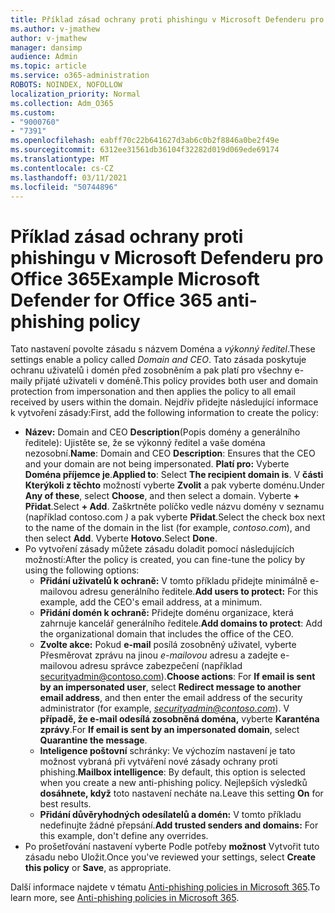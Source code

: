 ```yaml
---
title: Příklad zásad ochrany proti phishingu v Microsoft Defenderu pro Office 365
ms.author: v-jmathew
author: v-jmathew
manager: dansimp
audience: Admin
ms.topic: article
ms.service: o365-administration
ROBOTS: NOINDEX, NOFOLLOW
localization_priority: Normal
ms.collection: Adm_O365
ms.custom:
- "9000760"
- "7391"
ms.openlocfilehash: eabff70c22b641627d3ab6c0b2f8846a0be2f49e
ms.sourcegitcommit: 6312ee31561db36104f32282d019d069ede69174
ms.translationtype: MT
ms.contentlocale: cs-CZ
ms.lasthandoff: 03/11/2021
ms.locfileid: "50744896"
---
```

# <a name="example-microsoft-defender-for-office-365-anti-phishing-policy"></a><span data-ttu-id="82e2b-102">Příklad zásad ochrany proti phishingu v Microsoft Defenderu pro Office 365</span><span class="sxs-lookup"><span data-stu-id="82e2b-102">Example Microsoft Defender for Office 365 anti-phishing policy</span></span>

<span data-ttu-id="82e2b-103">Tato nastavení povolte zásadu s názvem Doména a *výkonný ředitel*.</span><span class="sxs-lookup"><span data-stu-id="82e2b-103">These settings enable a policy called *Domain and CEO*.</span></span> <span data-ttu-id="82e2b-104">Tato zásada poskytuje ochranu uživatelů i domén před zosobněním a pak platí pro všechny e-maily přijaté uživateli v doméně.</span><span class="sxs-lookup"><span data-stu-id="82e2b-104">This policy provides both user and domain protection from impersonation and then applies the policy to all email received by users within the domain.</span></span> <span data-ttu-id="82e2b-105">Nejdřív přidejte následující informace k vytvoření zásady:</span><span class="sxs-lookup"><span data-stu-id="82e2b-105">First, add the following information to create the policy:</span></span>

- <span data-ttu-id="82e2b-106">**Název:** Domain and CEO **Description**(Popis domény a generálního ředitele): Ujistěte se, že se výkonný ředitel a vaše doména nezosobní.</span><span class="sxs-lookup"><span data-stu-id="82e2b-106">**Name**: Domain and CEO **Description**: Ensures that the CEO and your domain are not being impersonated.</span></span>
  <span data-ttu-id="82e2b-107">**Platí pro:** Vyberte **Doména příjemce je**.</span><span class="sxs-lookup"><span data-stu-id="82e2b-107">**Applied to**: Select **The recipient domain is**.</span></span> <span data-ttu-id="82e2b-108">V **části Kterýkoli z těchto** možností vyberte **Zvolit** a pak vyberte doménu.</span><span class="sxs-lookup"><span data-stu-id="82e2b-108">Under **Any of these**, select **Choose**, and then select a domain.</span></span> <span data-ttu-id="82e2b-109">Vyberte **+ Přidat**.</span><span class="sxs-lookup"><span data-stu-id="82e2b-109">Select **+ Add**.</span></span> <span data-ttu-id="82e2b-110">Zaškrtněte políčko vedle názvu domény v seznamu (například contoso.com *)* a pak vyberte **Přidat**.</span><span class="sxs-lookup"><span data-stu-id="82e2b-110">Select the check box next to the name of the domain in the list (for example, *contoso.com*), and then select **Add**.</span></span> <span data-ttu-id="82e2b-111">Vyberte **Hotovo**.</span><span class="sxs-lookup"><span data-stu-id="82e2b-111">Select **Done**.</span></span>
- <span data-ttu-id="82e2b-112">Po vytvoření zásady můžete zásadu doladit pomocí následujících možností:</span><span class="sxs-lookup"><span data-stu-id="82e2b-112">After the policy is created, you can fine-tune the policy by using the following options:</span></span>
  - <span data-ttu-id="82e2b-113">**Přidání uživatelů k ochraně:** V tomto příkladu přidejte minimálně e-mailovou adresu generálního ředitele.</span><span class="sxs-lookup"><span data-stu-id="82e2b-113">**Add users to protect:** For this example, add the CEO's email address, at a minimum.</span></span>
  - <span data-ttu-id="82e2b-114">**Přidání domén k ochraně:** Přidejte doménu organizace, která zahrnuje kancelář generálního ředitele.</span><span class="sxs-lookup"><span data-stu-id="82e2b-114">**Add domains to protect**: Add the organizational domain that includes the office of the CEO.</span></span>
  - <span data-ttu-id="82e2b-115">**Zvolte akce:** Pokud  **e-mail** posílá zosobněný uživatel, vyberte Přesměrovat zprávu na jinou *e-mailovou* adresu a zadejte e-mailovou adresu správce zabezpečení (například securityadmin@contoso.com).</span><span class="sxs-lookup"><span data-stu-id="82e2b-115">**Choose actions**: For **If email is sent by an impersonated user**, select **Redirect message to another email address**, and then enter the email address of the security administrator (for example, *securityadmin@contoso.com*).</span></span> <span data-ttu-id="82e2b-116">V **případě, že e-mail odesílá zosobněná doména,** vyberte **Karanténa zprávy**.</span><span class="sxs-lookup"><span data-stu-id="82e2b-116">For **If email is sent by an impersonated domain**, select **Quarantine the message**.</span></span>
  - <span data-ttu-id="82e2b-117">**Inteligence poštovní** schránky: Ve výchozím nastavení je tato možnost vybraná při vytváření nové zásady ochrany proti phishing.</span><span class="sxs-lookup"><span data-stu-id="82e2b-117">**Mailbox intelligence**: By default, this option is selected when you create a new anti-phishing policy.</span></span> <span data-ttu-id="82e2b-118">Nejlepších výsledků **dosáhnete, když** toto nastavení necháte na.</span><span class="sxs-lookup"><span data-stu-id="82e2b-118">Leave this setting **On** for best results.</span></span>
  - <span data-ttu-id="82e2b-119">**Přidání důvěryhodných odesílatelů a domén:** V tomto příkladu nedefinujte žádné přepsání.</span><span class="sxs-lookup"><span data-stu-id="82e2b-119">**Add trusted senders and domains:** For this example, don't define any overrides.</span></span>
- <span data-ttu-id="82e2b-120">Po prošetřování nastavení vyberte Podle potřeby **možnost** Vytvořit tuto zásadu nebo Uložit.</span><span class="sxs-lookup"><span data-stu-id="82e2b-120">Once you've reviewed your settings, select **Create this policy** or **Save**, as appropriate.</span></span>

<span data-ttu-id="82e2b-121">Další informace najdete v tématu [Anti-phishing policies in Microsoft 365](https://go.microsoft.com/fwlink/?linkid=2092235).</span><span class="sxs-lookup"><span data-stu-id="82e2b-121">To learn more, see [Anti-phishing policies in Microsoft 365](https://go.microsoft.com/fwlink/?linkid=2092235).</span></span>
